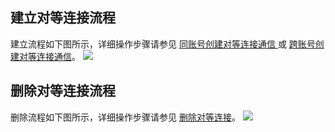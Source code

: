 ## 建立对等连接流程
建立流程如下图所示，详细操作步骤请参见 [同账号创建对等连接通信
](https://cloud.tencent.com/document/product/553/18836) 或 [跨账号创建对等连接通信](https://cloud.tencent.com/document/product/553/18837)。
![](https://main.qcloudimg.com/raw/39f256c6fb25edf51d611e90f8da6926.png)

## 删除对等连接流程
删除流程如下图所示，详细操作步骤请参见 [删除对等连接](https://cloud.tencent.com/document/product/553/18848)。
![](https://main.qcloudimg.com/raw/cc7383dd97c0d248a28110c9daf53e20.png)


